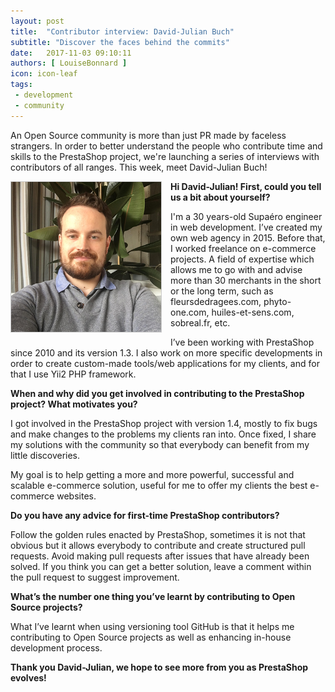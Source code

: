 ```yaml
---
layout: post
title:  "Contributor interview: David-Julian Buch"
subtitle: "Discover the faces behind the commits"
date:   2017-11-03 09:10:11
authors: [ LouiseBonnard ]
icon: icon-leaf
tags:
 - development
 - community
---
```


An Open Source community is more than just PR made by faceless strangers. In order to better understand the people who contribute time and skills to the PrestaShop project, we're launching a series of interviews with contributors of all ranges. This week, meet David-Julian Buch!


<img style="border: 1px solid #CCC; float: left; margin: 0 1em 1em 0;" width="240" height="240" 
src="/assets/images/2017/10/david-julian-buch.png">


**Hi David-Julian! First, could you tell us a bit about yourself?**

I'm a 30 years-old Supaéro engineer in web development. I’ve created my own web agency in 2015. Before that, I worked freelance on e-commerce projects. A field of expertise which allows me to go with and advise more than 30 merchants in the short or the long term, such as fleursdedragees.com, phyto-one.com, huiles-et-sens.com, sobreal.fr, etc.

I’ve been working with PrestaShop since 2010 and its version 1.3. I also work on more specific developments in order to create custom-made tools/web applications for my clients, and for that I use Yii2 PHP framework.


**When and why did you get involved in contributing to the PrestaShop project? What motivates you?**

I got involved in the PrestaShop project with version 1.4, mostly to fix bugs and make changes to the problems my clients ran into. Once fixed, I share my solutions with the community so that everybody can benefit from my little discoveries.

My goal is to help getting a more and more powerful, successful and scalable e-commerce solution, useful for me to offer my clients the best e-commerce websites.


**Do you have any advice for first-time PrestaShop contributors?**

Follow the golden rules enacted by PrestaShop, sometimes it is not that obvious but it allows everybody to contribute and create structured pull requests. Avoid making pull requests after issues that have already been solved. If you think you can get a better solution, leave a comment within the pull request to suggest improvement.


**What’s the number one thing you’ve learnt by contributing to Open Source projects?**

What I’ve learnt when using versioning tool GitHub is that it helps me contributing to Open Source projects as well as enhancing in-house development process.


**Thank you David-Julian, we hope to see more from you as PrestaShop evolves!**
